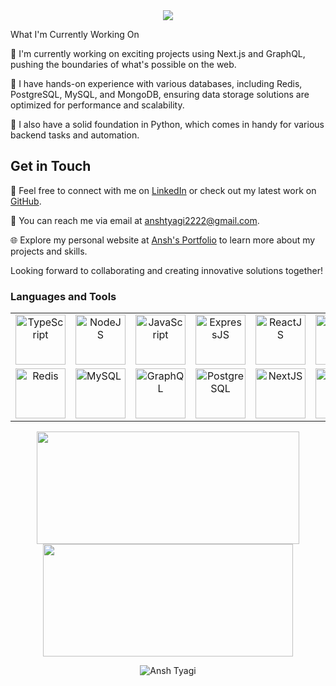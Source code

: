 <div align="center">
     <img src="https://readme-typing-svg.herokuapp.com?color=%236FDA44&size=32&center=true&vCenter=true&width=600&height=50&lines=Hi+I'm+Ansh+Tyagi;Full+Stack+Web+Developer;"/>
</div>
 
<p align="justify"I'm a passionate Full Stack Web Developer with expertise in the MERN (MongoDB, Express.js, React, Node.js) stack and TypeScript. I thrive on building robust and scalable web applications that deliver seamless user experiences.

## What I'm Currently Working On

🚀 I'm currently working on exciting projects using Next.js and GraphQL, pushing the boundaries of what's possible on the web.

🔧 I have hands-on experience with various databases, including Redis, PostgreSQL, MySQL, and MongoDB, ensuring data storage solutions are optimized for performance and scalability.

🐍 I also have a solid foundation in Python, which comes in handy for various backend tasks and automation.

## Get in Touch

💬 Feel free to connect with me on [LinkedIn](https://www.linkedin.com/in/ansh00000000/) or check out my latest work on [GitHub](https://github.com/anshvert/PostHive).

📧 You can reach me via email at anshtyagi2222@gmail.com.

🌐 Explore my personal website at [Ansh's Portfolio](https://portfolio-anshvert.vercel.app/) to learn more about my projects and skills.

Looking forward to collaborating and creating innovative solutions together!</p>

### Languages and Tools 
<table>
<tr>
    <td align='center'>
        <img src="https://github.com/anshvert/anshvert_off/assets/53685410/2fc4a91a-542e-473f-9ab8-02206b2100ce" alt="TypeScript" width="80">
    </td>
    <td align='center'>
        <img src="https://github.com/anshvert/anshvert_off/assets/53685410/0b464364-9011-41fd-a0d4-64b50209feba" alt="NodeJS" width="80">
    </td>
     <td align='center'>
        <img src="https://github.com/anshvert/anshvert_off/assets/53685410/c5829fe7-db79-411e-9f7d-a68ad5eda038" alt="JavaScript" width="80">
    </td>
    <td align='center'>
         <img src="https://github.com/anshvert/anshvert_off/assets/53685410/d1593d76-d746-488b-8eec-4f10a32f207c" alt="ExpressJS" width="80">
    </td>
    <td align='center'>
        <img src="https://github.com/anshvert/anshvert_off/assets/53685410/da803697-1b6e-403b-baa8-91d6dd151d4f" alt="ReactJS" width="80">
    </td>
    <td align='center'>
        <img src="https://github.com/anshvert/anshvert_off/assets/53685410/3801b6a4-6983-47fd-8852-57b5ee53ec7e" alt="MongoDB" width="80">
    </td>
    <td align='center'>
        <img src="https://github.com/anshvert/anshvert_off/assets/53685410/48ca05d6-d2bd-44d4-98a4-9c65f099e81a" alt="NestJS" width="80">
    </td>
    <td align='center'>
        <img src="https://github.com/anshvert/anshvert_off/assets/53685410/77ea42aa-1634-4488-adb7-0c0b1c6a8698" alt="Python" width="80">
    </td>
</tr>
<tr>
     <td align='center'>
         <img src="https://github.com/anshvert/anshvert_off/assets/53685410/2f144172-2d16-4fa7-94f3-ff1ac88892af" alt="Redis" width="80">
    </td>
    <td>
       <img src="https://github.com/anshvert/anshvert_off/assets/53685410/416fd397-eb93-4247-aabb-500da3b2155a" alt="MySQL" width="80">
    </td>
    <td align='center'>
        <img src="https://github.com/anshvert/anshvert_off/assets/53685410/17cdf93f-790d-4106-b841-a5968626c1cb" alt="GraphQL" width="80">
    <td align='center'>
        <img src="https://github.com/anshvert/anshvert_off/assets/53685410/01388439-b84c-4a8c-b7e4-b6e21aa491bf" alt="PostgreSQL" width="80">
    </td>
    <td align='center'>
        <img src="https://github.com/anshvert/anshvert_off/assets/53685410/06c3054d-fce0-4230-be37-f42d4f5dec82" alt="NextJS" width="80">
    </td>
    <td align='center'>
         <img src="https://github.com/anshvert/anshvert_off/assets/53685410/f3de9b55-a563-41d6-96bd-4442c642a2e3" alt="Git" width="80">
    </td>
     <td align='center'>
         <img src="https://github.com/anshvert/anshvert_off/assets/53685410/1a19619c-27de-4b8a-a3a6-a93b412f3234" alt="VueJS" width="80">
    </td>
     <td align='center'>
         <img src="https://github.com/anshvert/anshvert_off/assets/53685410/b40a65ed-2aed-4067-904b-197f602f925d" alt="TypeORM" width="80">
    </td>
</tr>
</table>

<div>
<p align="center">
<a href="https://github.com/anshvert">
<img height="180em" width="420em" src="https://github-readme-stats-eight-theta.vercel.app/api?username=anshvert&show_icons=true&theme=algolia&include_all_commits=true&count_private=true"/>
<img height="180em" width="400em" src="https://github-readme-stats-eight-theta.vercel.app/api/top-langs/?username=anshvert&layout=compact&langs_count=8&theme=algolia"/>
</a>
</p> 
</div> 

<div>
<p align ="center">
<img align="center" src="https://github-readme-streak-stats.herokuapp.com/?user=anshvert&theme=chartreuse-dark" alt="Ansh Tyagi" />
</p>
</div>
